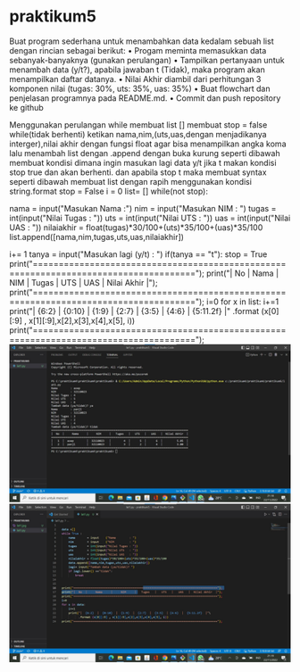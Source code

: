 # praktikum5
Buat program sederhana untuk menambahkan data kedalam sebuah
list dengan rincian sebagai berikut:
• Progam meminta memasukkan data sebanyak-banyaknya (gunakan perulangan) • Tampilkan pertanyaan untuk menambah data (y/t?), apabila jawaban t (Tidak), maka program akan menampilkan daftar datanya. • Nilai Akhir diambil dari perhitungan 3 komponen nilai (tugas: 30%, uts: 35%, uas: 35%) • Buat flowchart dan penjelasan programnya pada README.md. • Commit dan push repository ke github

Menggunakan perulangan while
membuat list []
membuat stop = false
while(tidak berhenti)
ketikan nama,nim,(uts,uas,dengan menjadikanya interger),nilai akhir dengan fungsi float agar bisa menampilkan angka koma
lalu menambah list dengan .append dengan buka kurung seperti dibawah
membuat kondisi dimana ingin masukan lagi data y/t jika t makan kondisi stop true
dan akan berhenti.
dan apabila stop t maka membuat syntax seperti dibawah membuat list dengan rapih menggunakan kondisi string.format
stop = False i = 0 list= [] while(not stop):

nama = input("Masukan Nama :")
nim = input("Masukan NIM : ")
tugas = int(input("Nilai Tugas : "))
uts = int(input("Nilai UTS : "))
uas  = int(input("Nilai UAS : "))
nilaiakhir = float(tugas)*30/100+(uts)*35/100+(uas)*35/100
list.append([nama,nim,tugas,uts,uas,nilaiakhir])

i+= 1
tanya = input("Masukan lagi (y/t) : ")
if(tanya == "t"):
    stop = True
print("====================================================================================="); print("| No | Nama | NIM | Tugas | UTS | UAS | Nilai Akhir |"); print("====================================================================================="); i=0 for x in list: i+=1 print("| {6:2} | {0:10} | {1:9} | {2:7} | {3:5} | {4:6} | {5:11.2f} |"
.format (x[0][:9] , x[1][:9],x[2],x[3],x[4],x[5], i)) print("=====================================================================================");
![image1.png](screenshot/lat1.jpg)
![image2.png](screenshot/lat2.jpg)